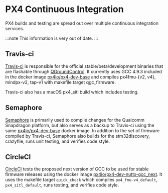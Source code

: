 # PX4 Continuous Integration

PX4 builds and testing are spread out over multiple continuous integration services.

:::note
This information is very out of date.
:::

## Travis-ci

[Travis-ci](https://travis-ci.org/PX4/PX4-Autopilot) is responsible for the official stable/beta/development binaries that are flashable through [QGroundControl](http://qgroundcontrol.com/). It currently uses GCC 4.9.3 included in the docker image [px4io/px4-dev-base](https://hub.docker.com/r/px4io/px4-dev-base/) and compiles px4fmu-{v2, v4}, mindpx-v2, tap-v1 with makefile target qgc_firmware.

Travis-ci also has a macOS px4_sitl build which includes testing.

## Semaphore

[Semaphore](https://semaphoreci.com/px4/PX4-Autopilot) is primarily used to compile changes for the Qualcomm Snapdragon platform, but also serves as a backup to Travis-ci using the same [px4io/px4-dev-base](https://hub.docker.com/r/px4io/px4-dev-base/) docker image. In addition to the set of firmware compiled by Travis-ci, Semaphore also builds for the stm32discovery, crazyflie, runs unit testing, and verifies code style.

## CircleCI

[CircleCI](https://circleci.com/gh/PX4/PX4-Autopilot) tests the proposed next version of GCC to be used for stable firmware releases using the docker image [px4io/px4-dev-nuttx-gcc_next](https://hub.docker.com/r/px4io/px4-dev-nuttx-gcc_next/). It uses the makefile target `quick_check` which compiles `px4_fmu-v4_default`, `px4_sitl_default`, runs testing, and verifies code style.
